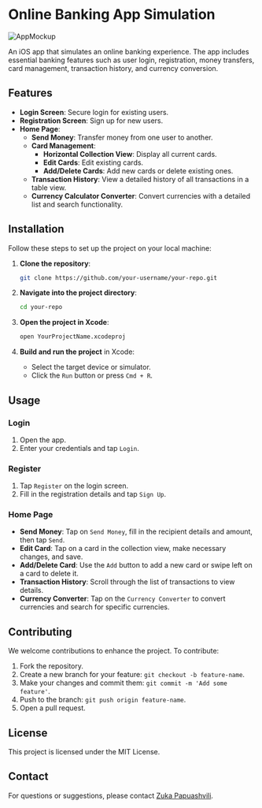 # Online Banking App Simulation

![AppMockup](https://github.com/papulik/ZukaRick-Morty/assets/63560236/119dc421-ba04-4688-8c0a-c2f816d8f00e)

An iOS app that simulates an online banking experience. The app includes essential banking features such as user login, registration, money transfers, card management, transaction history, and currency conversion.

## Features

- **Login Screen**: Secure login for existing users.
- **Registration Screen**: Sign up for new users.
- **Home Page**: 
  - **Send Money**: Transfer money from one user to another.
  - **Card Management**: 
    - **Horizontal Collection View**: Display all current cards.
    - **Edit Cards**: Edit existing cards.
    - **Add/Delete Cards**: Add new cards or delete existing ones.
  - **Transaction History**: View a detailed history of all transactions in a table view.
  - **Currency Calculator Converter**: Convert currencies with a detailed list and search functionality.

## Installation

Follow these steps to set up the project on your local machine:

1. **Clone the repository**:

    ```bash
    git clone https://github.com/your-username/your-repo.git
    ```

2. **Navigate into the project directory**:

    ```bash
    cd your-repo
    ```

3. **Open the project in Xcode**:

    ```bash
    open YourProjectName.xcodeproj
    ```

4. **Build and run the project** in Xcode:

    - Select the target device or simulator.
    - Click the `Run` button or press `Cmd + R`.

## Usage

### Login

1. Open the app.
2. Enter your credentials and tap `Login`.

### Register

1. Tap `Register` on the login screen.
2. Fill in the registration details and tap `Sign Up`.

### Home Page

- **Send Money**: Tap on `Send Money`, fill in the recipient details and amount, then tap `Send`.
- **Edit Card**: Tap on a card in the collection view, make necessary changes, and save.
- **Add/Delete Card**: Use the `Add` button to add a new card or swipe left on a card to delete it.
- **Transaction History**: Scroll through the list of transactions to view details.
- **Currency Converter**: Tap on the `Currency Converter` to convert currencies and search for specific currencies.

## Contributing

We welcome contributions to enhance the project. To contribute:

1. Fork the repository.
2. Create a new branch for your feature: `git checkout -b feature-name`.
3. Make your changes and commit them: `git commit -m 'Add some feature'`.
4. Push to the branch: `git push origin feature-name`.
5. Open a pull request.

## License

This project is licensed under the MIT License.

## Contact

For questions or suggestions, please contact [Zuka Papuashvili](mailto:Zurabpapuashvili@gmail.com).
